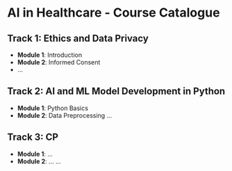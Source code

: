 # AI in Healthcare - Course Catalogue

## Track 1: Ethics and Data Privacy
- **Module 1**: Introduction
- **Module 2**: Informed Consent
- ...

## Track 2: AI and ML Model Development in Python
- **Module 1**: Python Basics
- **Module 2**: Data Preprocessing
...


## Track 3: CP
- **Module 1**: ...
- **Module 2**: ...
...
